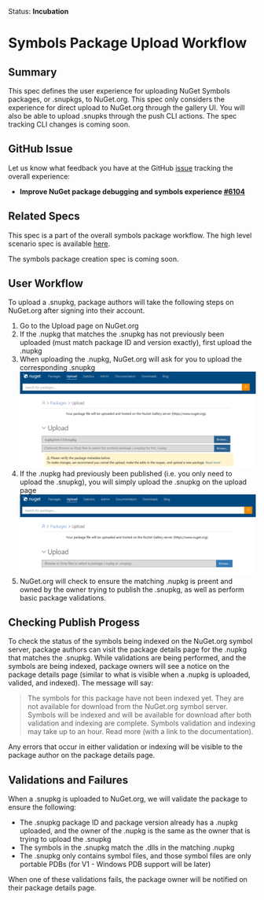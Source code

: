 Status: **Incubation**
# Symbols Package Upload Workflow
## Summary
This spec defines the user experience for uploading NuGet Symbols packages, or .snupkgs, to NuGet.org. This spec only considers the experience for direct upload to NuGet.org through the gallery UI. You will also be able to upload .snupks through the push CLI actions. The spec tracking CLI changes is coming soon.

## GitHub Issue
Let us know what feedback you have at the GitHub [issue](https://github.com/NuGet/Home/issues/6104) tracking the overall experience:
 - **Improve NuGet package debugging and symbols experience [#6104](https://github.com/NuGet/Home/issues/6104)**

## Related Specs
This spec is a part of the overall symbols package workflow. The high level scenario spec is available [here](https://github.com/NuGet/Home/wiki/NuGet-Package-Debugging-&-Symbols-Improvements).

The symbols package creation spec is coming soon.

## User Workflow
To upload a .snupkg, package authors will take the following steps on NuGet.org after signing into their account.

1. Go to the Upload page on NuGet.org
2. If the .nupkg that matches the .snupkg has not previously been uploaded (must match package ID and version exactly), first upload the .nupkg
3. When uploading the .nupkg, NuGet.org will ask for you to upload the corresponding .snupkg
![Symbols Package Upload Workflow 1](Symbols-Package-Upload-Workflow-Media/snupkgPublish1.png)
4. If the .nupkg had previously been published (i.e. you only need to upload the .snupkg), you will simply upload the .snupkg on the upload page
![Symbols Package Upload Workflow 2](Symbols-Package-Upload-Workflow-Media/snupkgPublish2.png)
5. NuGet.org will check to ensure the matching .nupkg is preent and owned by the owner trying to publish the .snupkg, as well as perform basic package validations. 

## Checking Publish Progess
To check the status of the symbols being indexed on the NuGet.org symbol server, package authors can visit the package details page for the .nupkg that matches the .snupkg. While validations are being performed, and the symbols are being indexed, package owners will see a notice on the package details page (similar to what is visible when a .nupkg is uploaded, valided, and indexed). The message will say:
>  The symbols for this package have not been indexed  yet. They are not available for download from the NuGet.org symbol server. Symbols will be indexed and will be available for download after both validation and indexing are complete. Symbols validation and indexing may take up to an hour. Read more (with a link to the documentation). 

Any errors that occur in either validation or indexing will be visible to the package author on the package details page. 

## Validations and Failures
When a .snupkg is uploaded to NuGet.org, we will validate the package to ensure the following:
* The .snupkg package ID and package version already has a .nupkg uploaded, and the owner of the .nupkg is the same as the owner that is trying to upload the .snupkg
* The symbols in the .snupkg match the .dlls in the matching .nupkg
* The .snupkg only contains symbol files, and those symbol files are only portable PDBs (for V1 - Windows PDB support will be later)

When one of these validations fails, the package owner will be notified on their package details page. 





